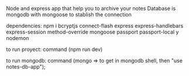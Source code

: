 Node and express app that help you to archive your notes
Database is mongodb with mongoose to stablish the connection

dependencies: npm i bcryptjs connect-flash express express-handlebars express-session method-override mongoose
passport passport-local y nodemon 

to run proyect: command (npm run dev)

to run mongodb: command (mongo => to get in mongodb shell, then "use notes-db-app");